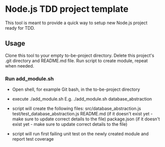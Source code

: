 # Node.js TDD project template
This tool is meant to provide a quick way to setup new Node.js project ready for TDD.

## Usage
Clone this tool to your empty to-be-project directory.
Delete this project's .git directory and README.md file.
Run script to create module, repeat when needed.

### Run add_module.sh
- Open shell, for example Git bash, in the to-be-project directory

- execute ./add_module.sh <module name>
E.g.
./add_module.sh database_abstraction

- script will create the following files:
src/database_abstraction.js
test/test_database_abstraction.js
README.md (if it doesn't exist yet - make sure to update correct details to the file)
package.json (if it doesn't exist yet - make sure to update correct details to the file)

- script will run first failing unit test on the newly created module and report test coverage
